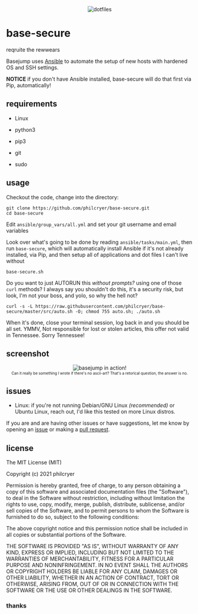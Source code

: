 <div align="center" border="0"><img src="src/logo.png" alt="dotfiles"></div>

# base-secure

reqruite the rewwears


Basejump uses [Ansible](https://www.ansible.com) to automate the setup of new hosts with hardened OS and SSH settings.

__NOTICE__ if you don't have Ansible installed, base-secure will do that first via Pip, automatically!

## requirements

* Linux
* python3

* pip3
* git
* sudo

## usage

Checkout the code, change into the directory:

```
git clone https://github.com/philcryer/base-secure.git
cd base-secure
```

Edit `ansible/group_vars/all.yml` and set your git username and email variables

Look over what's going to be done by reading `ansible/tasks/main.yml`, then run `base-secure`, which will automatically install Ansible if it's not already installed, via Pip, and then setup all of applications and dot files I can't live without

```
base-secure.sh
```

Do you want to just AUTORUN this *without prompts?* using one of those `curl` methods? I always say you shouldn't do this, it's a security risk, but look, I'm not your boss, and yolo, so why the hell not?

```
curl -s -L https://raw.githubusercontent.com/philcryer/base-secure/master/src/auto.sh -O; chmod 755 auto.sh; ./auto.sh
```

When it's done, close your terminal session, log back in and you should be all set. YMMV, Not responsible for lost or stolen articles, this offer not valid in Tennessee. Sorry Tennessee! 

## screenshot

<div align="center" border="0"><img src="src/screenshot.png" alt="basejump in action!"><br /><font size="1">Can it really be something I wrote if there's no ascii-art? That's a retorical question, the answer is no.</font></div>

## issues

* Linux: if you're not running Debian/GNU Linux _(recommended)_ or Ubuntu Linux, reach out, I'd like this tested on more Linux distros.

If you are and are having other issues or have suggestions, let me know by opening an [issue](https://github.com/philcryer/base-secure/issues) or making a [pull request](https://github.com/philcryer/base-secure/pulls).

## license 

The MIT License (MIT)

Copyright (c) 2021 philcryer

Permission is hereby granted, free of charge, to any person obtaining a copy
of this software and associated documentation files (the "Software"), to deal
in the Software without restriction, including without limitation the rights
to use, copy, modify, merge, publish, distribute, sublicense, and/or sell
copies of the Software, and to permit persons to whom the Software is
furnished to do so, subject to the following conditions:

The above copyright notice and this permission notice shall be included in all
copies or substantial portions of the Software.

THE SOFTWARE IS PROVIDED "AS IS", WITHOUT WARRANTY OF ANY KIND, EXPRESS OR
IMPLIED, INCLUDING BUT NOT LIMITED TO THE WARRANTIES OF MERCHANTABILITY,
FITNESS FOR A PARTICULAR PURPOSE AND NONINFRINGEMENT. IN NO EVENT SHALL THE
AUTHORS OR COPYRIGHT HOLDERS BE LIABLE FOR ANY CLAIM, DAMAGES OR OTHER
LIABILITY, WHETHER IN AN ACTION OF CONTRACT, TORT OR OTHERWISE, ARISING FROM,
OUT OF OR IN CONNECTION WITH THE SOFTWARE OR THE USE OR OTHER DEALINGS IN THE
SOFTWARE.

### thanks
